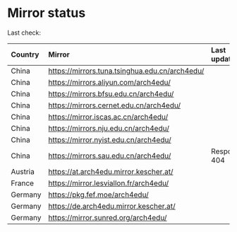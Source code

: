 <script src="./time.js"></script>
# Mirror status
Last check: <script type="text/javascript">localize(1709140569.2122107);</script>

|Country|Mirror|Last update|
|:------|:-----|:----------|
|China|https://mirrors.tuna.tsinghua.edu.cn/arch4edu/|<script type="text/javascript">localize(1709102141);</script>|
|China|https://mirrors.aliyun.com/arch4edu/|<script type="text/javascript">localize(1709102141);</script>|
|China|https://mirrors.bfsu.edu.cn/arch4edu/|<script type="text/javascript">localize(1709102141);</script>|
|China|https://mirrors.cernet.edu.cn/arch4edu/|<script type="text/javascript">localize(1709102141);</script>|
|China|https://mirror.iscas.ac.cn/arch4edu/|<script type="text/javascript">localize(1709102141);</script>|
|China|https://mirrors.nju.edu.cn/arch4edu/|<script type="text/javascript">localize(1709058937);</script>|
|China|https://mirror.nyist.edu.cn/arch4edu/|<script type="text/javascript">localize(1709102141);</script>|
|China|https://mirrors.sau.edu.cn/arch4edu/|Response 404|
|Austria|https://at.arch4edu.mirror.kescher.at/|<script type="text/javascript">localize(1709102141);</script>|
|France|https://mirror.lesviallon.fr/arch4edu/|<script type="text/javascript">localize(1709102141);</script>|
|Germany|https://pkg.fef.moe/arch4edu/|<script type="text/javascript">localize(1709102141);</script>|
|Germany|https://de.arch4edu.mirror.kescher.at/|<script type="text/javascript">localize(1709102141);</script>|
|Germany|https://mirror.sunred.org/arch4edu/|<script type="text/javascript">localize(1709102141);</script>|

<script src="./tablefilter/tablefilter.js"></script>
<script src="./table.js"></script>